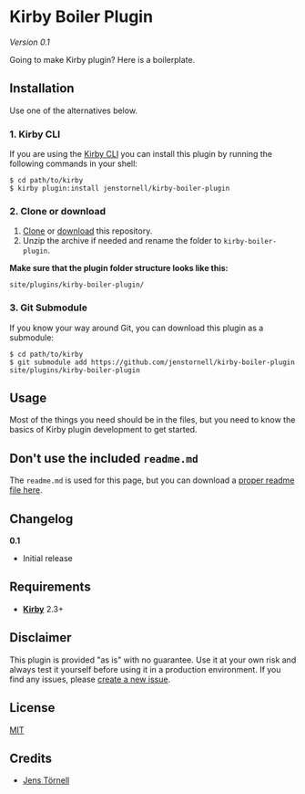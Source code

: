 # Kirby Boiler Plugin

*Version 0.1*

Going to make Kirby plugin? Here is a boilerplate.

## Installation

Use one of the alternatives below.

### 1. Kirby CLI

If you are using the [Kirby CLI](https://github.com/getkirby/cli) you can install this plugin by running the following commands in your shell:

```
$ cd path/to/kirby
$ kirby plugin:install jenstornell/kirby-boiler-plugin
```

### 2. Clone or download

1. [Clone](https://github.com/jenstornell/kirby-boiler-plugin.git) or [download](https://github.com/jenstornell/kirby-boiler-plugin/archive/master.zip)  this repository.
2. Unzip the archive if needed and rename the folder to `kirby-boiler-plugin`.

**Make sure that the plugin folder structure looks like this:**

```
site/plugins/kirby-boiler-plugin/
```

### 3. Git Submodule

If you know your way around Git, you can download this plugin as a submodule:

```
$ cd path/to/kirby
$ git submodule add https://github.com/jenstornell/kirby-boiler-plugin site/plugins/kirby-boiler-plugin
```

## Usage

Most of the things you need should be in the files, but you need to know the basics of Kirby plugin development to get started.

## Don't use the included `readme.md`

The `readme.md` is used for this page, but you can download a [proper readme file here](https://github.com/jenstornell/kirby-boiler-readme).

## Changelog

**0.1**

- Initial release

## Requirements

- [**Kirby**](https://getkirby.com/) 2.3+

## Disclaimer

This plugin is provided "as is" with no guarantee. Use it at your own risk and always test it yourself before using it in a production environment. If you find any issues, please [create a new issue](https://github.com/jenstornell/kirby-boiler-plugin/issues/new).

## License

[MIT](https://opensource.org/licenses/MIT)

## Credits

- [Jens Törnell](https://github.com/jenstornell)